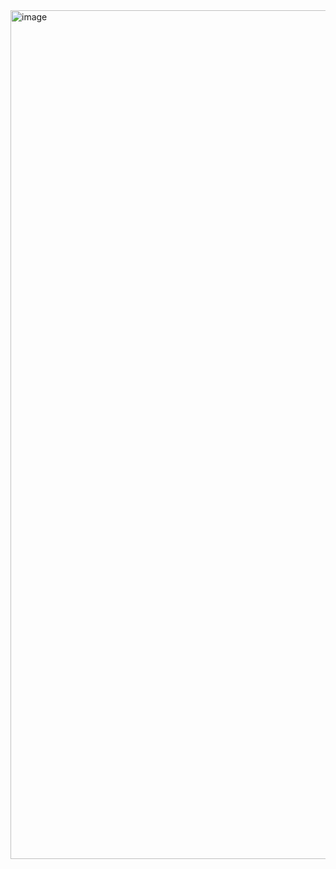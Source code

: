 <img width="1358" alt="image" src="https://github.com/thepianist89/feMale-Personal-Portfolio-hOme-paGe--pas-de-js/assets/96303230/505986b6-3dd5-4fd4-aac2-3def617521c5">
